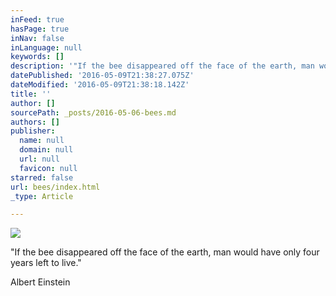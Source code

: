 ```yaml
---
inFeed: true
hasPage: true
inNav: false
inLanguage: null
keywords: []
description: '"If the bee disappeared off the face of the earth, man would have only four years left to live."'
datePublished: '2016-05-09T21:38:27.075Z'
dateModified: '2016-05-09T21:38:18.142Z'
title: ''
author: []
sourcePath: _posts/2016-05-06-bees.md
authors: []
publisher:
  name: null
  domain: null
  url: null
  favicon: null
starred: false
url: bees/index.html
_type: Article

---
```

![](https://s3-us-west-2.amazonaws.com/the-grid-img/p/21249311c0907151f2a2e9695f6a3591d8cc002c.jpg)

"If the bee disappeared off the face of the earth, man would have only four years left to live."

Albert Einstein